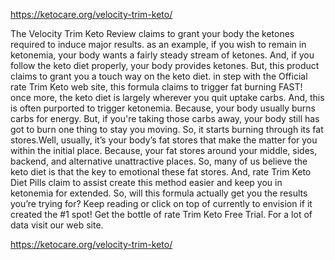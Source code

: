 https://ketocare.org/velocity-trim-keto/


The Velocity Trim Keto Review claims to grant your body the ketones required to induce major results. as an example, if you wish to remain in ketonemia, your body wants a fairly steady stream of ketones. And, if you follow the keto diet properly, your body provides ketones. But, this product claims to grant you a touch way on the keto diet. in step with the Official rate Trim Keto web site, this formula claims to trigger fat burning FAST! once more, the keto diet is largely wherever you quit uptake carbs. And, this is often purported to trigger ketonemia. Because, your body usually burns carbs for energy. But, if you're taking those carbs away, your body still has got to burn one thing to stay you moving. So, it starts burning through its fat stores.Well, usually, it’s your body’s fat stores that make the matter for you within the initial place. Because, your fat stores around your middle, sides, backend, and alternative unattractive places. So, many of us believe the keto diet is that the key to emotional these fat stores. And, rate Trim Keto Diet Pills claim to assist create this method easier and keep you in ketonemia for extended. So, will this formula actually get you the results you’re trying for? Keep reading or click on top of currently to envision if it created the #1 spot!
Get the bottle of rate Trim Keto Free Trial. For a lot of data visit our web site.



https://ketocare.org/velocity-trim-keto/
